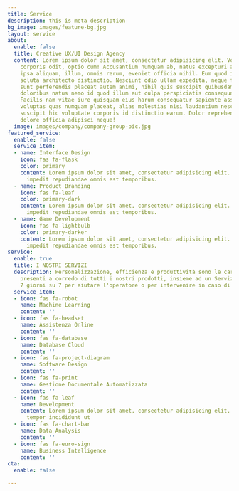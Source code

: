 ```yaml
---
title: Service
description: this is meta description
bg_image: images/feature-bg.jpg
layout: service
about:
  enable: false
  title: Creative UX/UI Design Agency
  content: Lorem ipsum dolor sit amet, consectetur adipisicing elit. Voluptate soluta
    corporis odit, optio cum! Accusantium numquam ab, natus excepturi architecto earum
    ipsa aliquam, illum, omnis rerum, eveniet officia nihil. Eum quod iure nulla,
    soluta architecto distinctio. Nesciunt odio ullam expedita, neque fugit maiores
    sunt perferendis placeat autem animi, nihil quis suscipit quibusdam ut reiciendis
    doloribus natus nemo id quod illum aut culpa perspiciatis consequuntur tempore?
    Facilis nam vitae iure quisquam eius harum consequatur sapiente assumenda, officia
    voluptas quas numquam placeat, alias molestias nisi laudantium nesciunt perspiciatis
    suscipit hic voluptate corporis id distinctio earum. Dolor reprehenderit fuga
    dolore officia adipisci neque!
  image: images/company/company-group-pic.jpg
featured_service:
  enable: false
  service_item:
  - name: Interface Design
    icon: fas fa-flask
    color: primary
    content: Lorem ipsum dolor sit amet, consectetur adipisicing elit. Saepe enim
      impedit repudiandae omnis est temporibus.
  - name: Product Branding
    icon: fas fa-leaf
    color: primary-dark
    content: Lorem ipsum dolor sit amet, consectetur adipisicing elit. Saepe enim
      impedit repudiandae omnis est temporibus.
  - name: Game Development
    icon: fas fa-lightbulb
    color: primary-darker
    content: Lorem ipsum dolor sit amet, consectetur adipisicing elit. Saepe enim
      impedit repudiandae omnis est temporibus.
service:
  enable: true
  title: I NOSTRI SERVIZI
  description: Personalizzazione, efficienza e produttività sono le caratteristiche
    presenti a corredo di tutti i nostri prodotti, insieme ad un Servizio Assistenza
    7 giorni su 7 per aiutare l'operatore o per intervenire in caso di malfunzionamenti
  service_item:
  - icon: fas fa-robot
    name: Machine Learning
    content: ''
  - icon: fas fa-headset
    name: Assistenza Online
    content: ''
  - icon: fas fa-database
    name: Database Cloud
    content: ''
  - icon: fas fa-project-diagram
    name: Software Design
    content: ''
  - icon: fas fa-print
    name: Gestione Documentale Automatizzata
    content: ''
  - icon: fas fa-leaf
    name: Development
    content: Lorem ipsum dolor sit amet, consectetur adipisicing elit, sed do eiusmod
      tempor incididunt ut
  - icon: fas fa-chart-bar
    name: Data Analysis
    content: ''
  - icon: fas fa-euro-sign
    name: Business Intelligence
    content: ''
cta:
  enable: false

---
```

